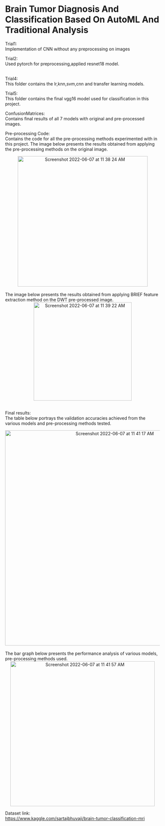 # Brain Tumor Diagnosis And Classification Based On AutoML And Traditional Analysis
Trial1:<br>
Implementation of CNN without any preprocessing on images
<br>

Trial2:<br>
Used pytorch for preprocessing,applied resnet18 model.

<br>
Trial4:<br>
This folder contains the lr,knn,svm,cnn and transfer learning models.
<br>

Trial5:<br>
This folder contains the final vgg16 model used for classification in this project.
<br>

ConfusionMatrices:<br>
Contains final results of all 7 models with original and pre-processed images.
<br>

Pre-processing Code:<br>
Contains the code for all the pre-processing methods experimented with in this project.
The image below presents the results obtained from applying the pre-processing methods on the original image.
<center><img width="423" alt="Screenshot 2022-06-07 at 11 38 24 AM" src="https://user-images.githubusercontent.com/48247094/172308122-ac717244-f07f-43b1-ba74-2ae7309ca8bd.png"></center>
<br>
The image below presents the results obtained from applying BRIEF feature extraction method on the DWT pre-processed image.
<center><img width="319" alt="Screenshot 2022-06-07 at 11 39 22 AM" src="https://user-images.githubusercontent.com/48247094/172308132-7a574150-7d88-4ae2-8715-c59a2983bbc0.png"></center>
<br>

Final results:<br>
The table below portrays the validation accuracies achieved from the various models and pre-processing methods tested.
<center><img width="698" alt="Screenshot 2022-06-07 at 11 41 17 AM" src="https://user-images.githubusercontent.com/48247094/172308482-91f91590-e5f9-473e-8fdb-3f267c7022c9.png"></center> 
<br>
The bar graph below presents the performance analysis of various models, pre-processing methods used.
<center><img width="470" alt="Screenshot 2022-06-07 at 11 41 57 AM" src="https://user-images.githubusercontent.com/48247094/172308495-2d3da7e6-0f6d-4e33-9845-0884c6a0864f.png"></center>


Dataset link:<br>
https://www.kaggle.com/sartajbhuvaji/brain-tumor-classification-mri

